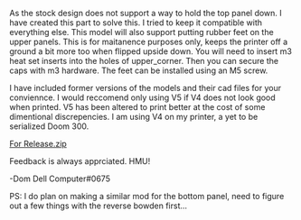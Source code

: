 As the stock design does not support a way to hold the top panel down. I have created this part to solve this. I tried to keep it compatible with everything else. 
This model will also support putting rubber feet on the upper panels. This is for maitanence purposes only, keeps the printer off a ground a bit more too when flipped upside down. 
You will need to insert m3 heat set inserts into the holes of upper_corner. Then you can secure the caps with m3 hardware. The feet can be installed using an M5 screw.

I have included former versions of the models and their cad files for your conviennce. I would reccomend only using V5 if V4 does not look good when printed. V5 has been altered to print better at the cost of some dimentional discrepencies. I am using V4 on my printer, a yet to be serialized Doom 300.

[For Release.zip](https://github.com/ddellant/DoomCube-2/files/9871357/For.Release.zip)

Feedback is always apprciated. HMU!

  -Dom Dell Computer#0675

PS: I do plan on making a similar mod for the bottom panel, need to figure out a few things with the reverse bowden first...
